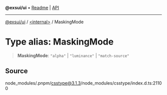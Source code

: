 **@exsui/ui** • [Readme](../../README.md) \| [API](../../globals.md)

***

[@exsui/ui](../../README.md) / [\<internal\>](../README.md) / MaskingMode

# Type alias: MaskingMode

> **MaskingMode**: `"alpha"` \| `"luminance"` \| `"match-source"`

## Source

node\_modules/.pnpm/csstype@3.1.3/node\_modules/csstype/index.d.ts:21100
